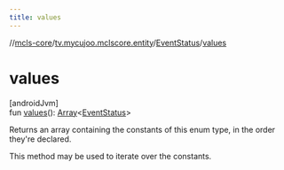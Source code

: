 ```yaml
---
title: values
---
```

//[mcls-core](../../../index.html)/[tv.mycujoo.mclscore.entity](../index.html)/[EventStatus](index.html)/[values](values.html)



# values



[androidJvm]\
fun [values](values.html)(): [Array](https://kotlinlang.org/api/latest/jvm/stdlib/kotlin/-array/index.html)&lt;[EventStatus](index.html)&gt;



Returns an array containing the constants of this enum type, in the order they're declared.



This method may be used to iterate over the constants.




